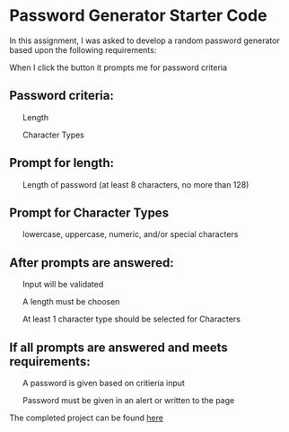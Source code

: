 # Password Generator Starter Code

In this assignment, I was asked to develop a random password generator based upon the following requirements:

When I click the button it prompts me for password criteria

<b><h2>Password criteria:</b></h2>
<ul>Length</ul>
<ul>Character Types</ul>

<b><h2>Prompt for length:</b></h2>
<ul>Length of password (at least 8 characters, no more than 128)</ul>

<b><h2>Prompt for Character Types</b></h2>
<ul>lowercase, uppercase, numeric, and/or special characters</ul>

<b><h2>After prompts are answered:</b></h2>
<ul>Input will be validated</ul>
<ul>A length must be choosen</ul>
<ul>At least 1 character type should be selected for Characters</ul>

<b><h2>If all prompts are answered and meets requirements:</b></h2>
<ul>A password is given based on critieria input</ul>
<ul>Password must be given in an alert or written to the page</ul>

The completed project can be found <a href = "https://brodi-xx.github.io/Password-Generator/">here</a>

